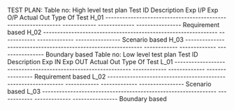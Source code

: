 
TEST PLAN:
Table no: High level test plan
Test ID	Description	Exp I/P	Exp O/P	Actual Out	Type Of Test
H_01	--------------------------------------------------------------	------------	-------------	----------------	Requirement based
H_02	--------------------------------------------------------------	------------	-------------	----------------	Scenario based
H_03	--------------------------------------------------------------	------------	-------------	----------------	Boundary based
Table no: Low level test plan
Test ID	Description	Exp IN	Exp OUT	Actual Out	Type Of Test
L_01	--------------------------------------------------------------	------------	-------------	----------------	Requirement based
L_02	--------------------------------------------------------------	------------	-------------	----------------	Scenario based
L_03	--------------------------------------------------------------	------------	-------------	----------------	Boundary based
